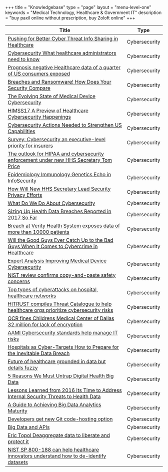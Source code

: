 +++
title = "Knowledgebase"
type = "page"
layout = "menu-level-one"
keywords = "Medical Technology, Healthcare & Government IT"
description = "buy paxil online without prescription, buy Zoloft online"
+++

Title | Type  
------------ | -------------  
[Pushing for Better Cyber Threat Info Sharing in Healthcare](/thought-leadership/knowldgebase/pushing-for-better-cyber-threat-info-sharing-in-healthcare) | Cybersecurity
[Cybersecurity What healthcare administrators need to know](/thought-leadership/knowldgebase/cybersecurity-what-healthcare-administrators-need-to-know/) | Cybersecurity
[Prognosis negative Healthcare data of a quarter of US consumers exposed](/thought-leadership/knowldgebase/prognosis-negative-healthcare-data-of-a-quarter-of-us-consumers-exposed/) | Cybersecurity
[Breaches and Ransomware! How Does Your Security Compare](/thought-leadership/knowldgebase/breaches-and-ransomware-how-does-your-security-compare/) | Cybersecurity
[The Evolving State of Medical Device Cybersecurity](/thought-leadership/knowldgebase/the-evolving-state-of-medical-device-cybersecurity/) | Cybersecurity
[HIMSS17 A Preview of Healthcare Cybersecurity Happenings](/thought-leadership/knowldgebase/himss17-a-preview-of-healthcare-cybersecurity-happenings/) | Cybersecurity
[Cybersecurity Actions Needed to Strengthen US Capabilities](/thought-leadership/knowldgebase/cybersecurity-actions-needed-to-strengthen-us-capabilities/) | Cybersecurity
[Survey: Cybersecurity an executive-level priority for insurers](/thought-leadership/knowldgebase/survey-cybersecurity-an-executive-level-priority-for-insurers/) | Cybersecurity
[The outlook for HIPAA and cybersecurity enforcement under new HHS Secretary Tom Price](/thought-leadership/knowldgebase/the-outlook-for-hipaa-and-cybersecurity-enforcement-under-new-hhs-secretary-tom-price/) | Cybersecurity
[Epidemiology Immunology Genetics Echo in InfoSecurity](/thought-leadership/knowldgebase/epidemiology-immunology-genetics-echo-in-infosecurity/) | Cybersecurity
[How Will New HHS Secretary Lead Security Privacy Efforts](/thought-leadership/knowldgebase/how-will-new-hhs-secretary-lead-security-privacy-efforts/) | Cybersecurity
[What Do We Do About Cybersecurity](/thought-leadership/knowldgebase/what-do-we-do-about-cybersecurity/) | Cybersecurity
[Sizing Up Health Data Breaches Reported in 2017 So Far](/thought-leadership/knowldgebase/sizing-up-health-data-breaches-reported-in-2017-so-far/) | Cybersecurity
[Breach at Verity Health System exposes data of more than 10000 patients](/thought-leadership/knowldgebase/breach-at-verity-health-system-exposes-data-of-more-than-10000-patients/) | Cybersecurity
[Will the Good Guys Ever Catch Up to the Bad Guys When It Comes to Cybercrime in Healthcare](/thought-leadership/knowldgebase/will-the-good-guys-ever-catch-up-to-the-bad-guys-when-it-comes-to-cybercrime-in-healthcare/) | Cybersecurity
[Expert Analysis Improving Medical Device Cybersecurity](/thought-leadership/knowldgebase/expert-analysis-improving-medical-device-cybersecurity/) | Cybersecurity
[NIST review confirms copy-and-paste safety concerns](/thought-leadership/knowldgebase/nist-review-confirms-copy-and-paste-safety-concerns/) | Cybersecurity
[Top types of cyberattacks on hospital, healthcare networks](/thought-leadership/knowldgebase/top-types-of-cyberattacks-on-hospital-healthcare-networks/) | Cybersecurity
[HITRUST compiles Threat Catalogue to help healthcare orgs prioritize cybersecurity risks](/thought-leadership/knowldgebase/hitrust-compiles-threat-catalogue-to-help-healthcare-orgs-prioritize-cybersecurity-risks/) | Cybersecurity
[OCR fines Childrens Medical Center of Dallas 32 million for lack of encryption](/thought-leadership/knowldgebase/ocr-fines-childrens-medical-center-of-dallas-32-million-for-lack-of-encryption/) | Cybersecurity
[AAMI Cybersecurity standards help manage IT risks](/thought-leadership/knowldgebase/aami-cybersecurity-standards-help-manage-it-risks/) | Cybersecurity
[Hospitals as Cyber-Targets How to Prepare for the Inevitable Data Breach](/thought-leadership/knowldgebase/hospitals-as-cyber-targets-how-to-prepare-for-the-inevitable-data-breach/) | Cybersecurity
[Future of healthcare grounded in data but details fuzzy](/thought-leadership/knowldgebase/future-of-healthcare-grounded-in-data-but-details-fuzzy/) | Cybersecurity
[5 Reasons We Must Untrap Digital Health Big Data](/thought-leadership/knowldgebase/5-reasons-we-must-untrap-digital-healths-big-data/) | Cybersecurity
[Lessons Learned from 2016 Its Time to Address Internal Security Threats to Health Data](/thought-leadership/knowldgebase/lessons-learned-from-2016-its-time-to-address-internal-security-threats-to-health-data/) | Cybersecurity
[A Guide to Achieving Big Data Analytics Maturity](/thought-leadership/knowldgebase/a-guide-to-achieving-big-data-analytics-maturity/) | Cybersecurity
[Developers get new Git code-hosting option](/thought-leadership/knowldgebase/developers-get-new-git-code-hosting-option/) | Cybersecurity
[Big Data and APIs](/thought-leadership/knowldgebase/big-data-and-apis/) | Cybersecurity  
[Eric Topol Deaggregate data to liberate and protect it](/thought-leadership/knowldgebase/eric-topol-deaggregate-data-to-liberate-and-protect-it/) | Cybersecurity
[NIST SP 800-188 can help healthcare innovators understand how to de-identify datasets](/thought-leadership/knowldgebase/nist-sp-800-188-can-help-healthcare-innovators-understand-how-to-de-identify-datasets/) | Cybersecurity  